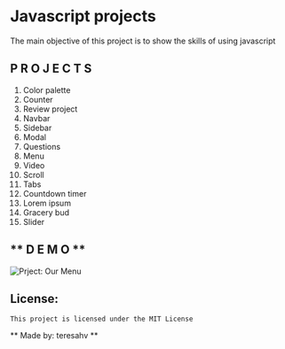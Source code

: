 # Javascript projects
The main objective of this project is to show the skills of using javascript

## P R O J E C T S
  1. Color palette
  2. Counter
  3. Review project
  4. Navbar
  5. Sidebar
  6. Modal
  7. Questions
  8. Menu
  9. Video
  10. Scroll
  11. Tabs
  12. Countdown timer
  13. Lorem ipsum
  14. Gracery bud
  15. Slider

** D E M O **
---
![Prject: Our Menu](https://i.pinimg.com/originals/65/28/6f/65286fe51164c280e35ac2f877d00cbf.jpg)


## License:
    This project is licensed under the MIT License

** Made by: teresahv **
